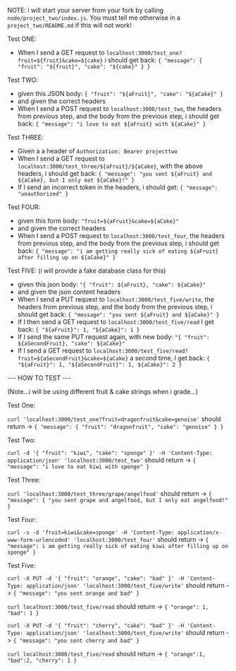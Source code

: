 NOTE: i will start your server from your fork by calling `node/project_two/index.js`. You must tell me otherwise in a `project_two/README.md` if this will not work!

Test ONE:

- When I send a GET request to `localhost:3000/test_one?fruit=${fruit}&cake=${cake}` i should get back:
	`{ "message": { "fruit": "${fruit}", "cake": "${cake}" } }`

Test TWO:

- given this JSON body: `{ "fruit": "${aFruit}", "cake": "${aCake}" }`
- and given the correct headers
- When I send a POST request to `localhost:3000/test_two`, the headers from previous step, and the body from the previous step, i should get back:
	`{ "message": "i love to eat ${aFruit} with ${aCake}" }`

Test THREE:
- Given a a header of `Authorization: Bearer projecttwo`
- When I send a GET request to `localhost:3000/test_three/${aFruit}/${aCake}`, with the above headers, i should get back:
	`{ "message": "you sent ${aFruit} and ${aCake}, but I only eat ${aCake}!" }`
- If I send an incorrect token in the headers, i should get: `{ "message": "unauthorized" }`

Test FOUR:

- given this form body: `"fruit=${aFruit}&cake=${aCake}"`
- and given the correct headers
- When I send a POST request to `localhost:3000/test_four`, the headers from previous step, and the body from the previous step, i should get back:
	`{ "message": "i am getting really sick of eating ${aFruit} after filling up on ${aCake}" }`

Test FIVE: (i will provide a fake database class for this)

- given this json body: `"{ "fruit": ${aFruit}, "cake": ${aCake}"`
- and given the json content headers
- When I send a PUT request to `localhost:3000/test_five/write`, the headers from previous step, and the body from the previous step, i should get back:
	`{ "message": "you sent ${aFruit} and ${aCake}" }`
- If I then send a GET request to `localhost:3000/test_five/read` I get back:
	`{ "${aFruit}": 1, "${aCake}": 1 }`
- If I send the same PUT request again, with new body: `"{ "fruit": ${aSecondFruit}, "cake": ${aCake}"` 
- If I send a GET request to `localhost:3000/test_five/read?fruit=${aSecondFruit}&cake=${aCake}` a second time, I get back:
	`{ "${aFruit}": 1, "${aSecondFruit}": 1, ${aCake}": 2 }`

--- HOW TO TEST ---

(Note...i will be using different fruit & cake strings when i grade...)

Test One:

`curl 'localhost:3000/test_one?fruit=dragonfruit&cake=genoise'` should return ->
`{ "message": { "fruit": "dragonfruit", "cake": "genoise" } }`

Test Two:

`curl -d '{ "fruit": "kiwi", "cake": "sponge" }' -H 'Content-Type: application/json' 'localhost:3000/test_two'` should return ->
`{ "message": "i love to eat kiwi with sponge" }`

Test Three:

`curl 'localhost:3000/test_three/grape/angelfood'` should return ->
`{ "message": { "you sent grape and angelfood, but I only eat angelfood!" }`

Test Four:

`curl -s -d 'fruit=kiwi&cake=sponge' -H 'Content-Type: application/x-www-form-urlencoded' 'localhost:3000/test_four'`
should return ->
`{ "message": i am getting really sick of eating kiwi after filling up on sponge" }`

Test Five:

`curl -X PUT -d '{ "fruit": "orange", "cake": "bad" }' -H 'Content-Type: application/json' 'localhost:3000/test_five/write'` should return ->
`{ "message": "you sent orange and bad" }`

`curl localhost:3000/test_five/read` should return ->
`{ "orange": 1, "bad": 1 }`

`curl -X PUT -d '{ "fruit": "cherry", "cake": "bad" }' -H 'Content-Type: application/json' 'localhost:3000/test_five/write'` should return ->
`{ "message": "you sent cherry and bad" }`

`curl localhost:3000/test_five/read` should return ->
`{ "orange":1, "bad":2, "cherry": 1 }`
